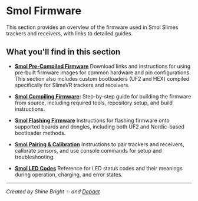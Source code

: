 # Smol Firmware

This section provides an overview of the firmware used in Smol Slimes trackers and receivers, with links to detailed guides.

## What you'll find in this section

- **[Smol Pre-Compiled Firmware](smol-pre-compiled-firmware.md)**
  Download links and instructions for using pre-built firmware images for common hardware and pin configurations. This section also includes custom bootloaders (UF2 and HEX) compiled specifically for SlimeVR trackers and receivers.

- **[Smol Compiling Firmware](smol-compiling-firmware.md):**
  Step-by-step guide for building the firmware from source, including required tools, repository setup, and build instructions.

- **[Smol Flashing Firmware](smol-flashing-firmware.md)**
  Instructions for flashing firmware onto supported boards and dongles, including both UF2 and Nordic-based bootloader methods.

- **[Smol Pairing & Calibration](smol-pairing-and-calibration.md)**
  Instructions to pair trackers and receivers, calibrate sensors, and use console commands for setup and troubleshooting.

- **[Smol LED Codes](../smol-LED-codes.md)**
  Reference for LED status codes and their meanings during operation, charging, and error states.

<hr/>

*Created by Shine Bright ✨ and [Depact](https://github.com/Depact)*
